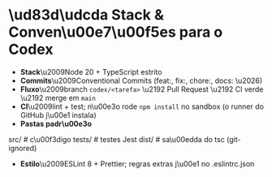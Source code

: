 # \ud83d\udcda Stack & Conven\u00e7\u00f5es para o Codex

- **Stack**\u2009Node 20 + TypeScript estrito  
- **Commits**\u2009Conventional Commits (feat:, fix:, chore:, docs: \u2026)  
- **Fluxo**\u2009branch `codex/<tarefa>` \u2192 Pull Request \u2192 CI verde \u2192 merge em `main`  
- **CI**\u2009lint + test; n\u00e3o rode `npm install` no sandbox (o runner do GitHub j\u00e1 instala)  
- **Pastas padr\u00e3o**
 
src/ # c\u00f3digo
tests/ # testes Jest
dist/ # sa\u00edda do tsc (git-ignored)

- **Estilo**\u2009ESLint 8 + Prettier; regras extras j\u00e1 no .eslintrc.json  
